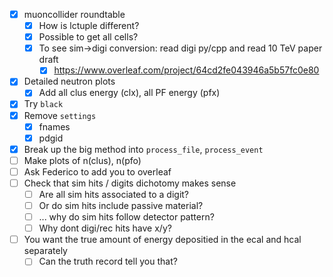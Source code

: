 - [x] muoncollider roundtable
  - [x] How is lctuple different?
  - [x] Possible to get all cells?
  - [x] To see sim->digi conversion: read digi py/cpp and read 10 TeV paper draft
    - [x] https://www.overleaf.com/project/64cd2fe043946a5b57fc0e80
- [x] Detailed neutron plots
  - [x] Add all clus energy (clx), all PF energy (pfx)
- [x] Try `black`
- [x] Remove `settings`
  - [x] fnames
  - [x] pdgid
- [x] Break up the big method into `process_file`, `process_event`
- [ ] Make plots of n(clus), n(pfo)
- [ ] Ask Federico to add you to overleaf
- [ ] Check that sim hits / digits dichotomy makes sense
  - [ ] Are all sim hits associated to a digit?
  - [ ] Or do sim hits include passive material?
  - [ ] ... why do sim hits follow detector pattern?
  - [ ] Why dont digi/rec hits have x/y?
- [ ] You want the true amount of energy depositied in the ecal and hcal separately
  - [ ] Can the truth record tell you that?
